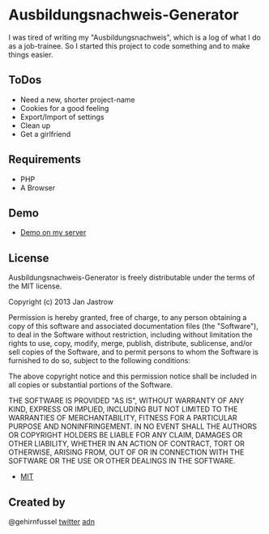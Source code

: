 # Ausbildungsnachweis-Generator

I was tired of writing my "Ausbildungsnachweis", which is a log of what I do as a job-trainee.
So I started this project to code something and to make things easier.

## ToDos
* Need a new, shorter project-name
* Cookies for a good feeling
* Export/Import of settings
* Clean up
* Get a girlfriend

## Requirements
* PHP
* A Browser

## Demo
* [Demo on my server](http://j.mp/abn_gen)

## License

Ausbildungsnachweis-Generator is freely distributable under the terms of the MIT license.

Copyright (c) 2013 Jan Jastrow

Permission is hereby granted, free of charge, to any person obtaining a copy of this software and associated documentation files (the "Software"), to deal in the Software without restriction, including without limitation the rights to use, copy, modify, merge, publish, distribute, sublicense, and/or sell copies of the Software, and to permit persons to whom the Software is furnished to do so, subject to the following conditions:

The above copyright notice and this permission notice shall be included in all copies or substantial portions of the Software.

THE SOFTWARE IS PROVIDED "AS IS", WITHOUT WARRANTY OF ANY KIND, EXPRESS OR IMPLIED, INCLUDING BUT NOT LIMITED TO THE WARRANTIES OF MERCHANTABILITY, FITNESS FOR A PARTICULAR PURPOSE AND NONINFRINGEMENT. IN NO EVENT SHALL THE AUTHORS OR COPYRIGHT HOLDERS BE LIABLE FOR ANY CLAIM, DAMAGES OR OTHER LIABILITY, WHETHER IN AN ACTION OF CONTRACT, TORT OR OTHERWISE, ARISING FROM, OUT OF OR IN CONNECTION WITH THE SOFTWARE OR THE USE OR OTHER DEALINGS IN THE SOFTWARE.

* [MIT](http://www.opensource.org/licenses/mit-license.php)

## Created by
@gehirnfussel [twitter](http://twitter.com/gehirnfussel) [adn](http://alpha.app.net/gehirnfussel)